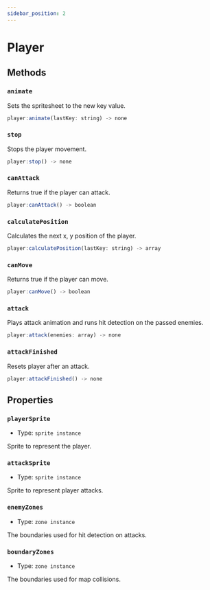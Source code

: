 ```yaml
---
sidebar_position: 2
---
```


# Player

## Methods

### `animate`

Sets the spritesheet to the new key value.

```js
player:animate(lastKey: string) -> none
```

### `stop`

Stops the player movement.

```js
player:stop() -> none
```

### `canAttack`

Returns true if the player can attack.

```js
player:canAttack() -> boolean
```

### `calculatePosition`

Calculates the next x, y position of the player.

```js
player:calculatePosition(lastKey: string) -> array
```

### `canMove`

Returns true if the player can move.

```js
player:canMove() -> boolean
```

### `attack`

Plays attack animation and runs hit detection on the passed enemies.

```js
player:attack(enemies: array) -> none
```

### `attackFinished`

Resets player after an attack.

```js
player:attackFinished() -> none
```

## Properties

### `playerSprite`
* Type: `sprite instance`

Sprite to represent the player.

### `attackSprite`
* Type: `sprite instance`

Sprite to represent player attacks.

### `enemyZones`
* Type: `zone instance`

The boundaries used for hit detection on attacks.

### `boundaryZones`
* Type: `zone instance`

The boundaries used for map collisions.


